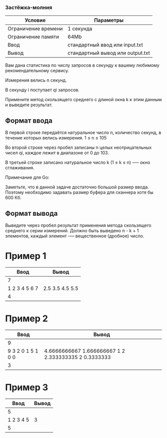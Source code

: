 ### Застёжка-молния
Условие  | Параметры
------------ | -------------
Ограничение времени | 1 секунда
Ограничение памяти | 64Mb
Ввод | стандартный ввод или input.txt
Вывод | стандартный вывод или output.txt


Вам дана статистика по числу запросов в секунду к вашему любимому рекомендательному сервису.

Измерения велись n секунд.

В секунду i поступает qi запросов.

Примените метод скользящего среднего с длиной окна k к этим данным и выведите результат.

## Формат ввода
В первой строке передаётся натуральное число n, количество секунд, в течение которых велись измерения. 1 ≤ n ≤ 105

Во второй строке через пробел записаны n целых неотрицательных чисел qi, каждое лежит в диапазоне от 0 до 103.

В третьей строке записано натуральное число k (1 ≤ k ≤ n) —– окно сглаживания.

Примечание для Go:

Заметьте, что в данной задаче достаточно большой размер ввода. Поэтому необходимо задавать размер буфера для сканнера хотя бы 600 Кб.

## Формат вывода
Выведите через пробел результат применения метода скользящего среднего к серии измерений. Должно быть выведено n - k + 1 элементов, каждый элемент -— вещественное (дробное) число.

# Пример 1
Ввод | Вывод
------------ | -------------
7 |
1 2 3 4 5 6 7 | 2.5 3.5 4.5 5.5
4 |

# Пример 2
Ввод | Вывод
------------ | -------------
9 |
9 3 2 0 1 5 1 0 0 | 4.6666666667 1.666666667 1 2 2.333333335 2 0.3333333
3 |

# Пример 3
Ввод | Вывод
------------ | -------------
5 |
1 2 3 4 5 | 3
5 |
